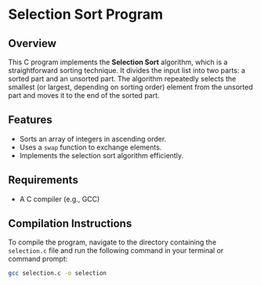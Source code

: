 # Selection Sort Program

## Overview
This C program implements the **Selection Sort** algorithm, which is a straightforward sorting technique. It divides the input list into two parts: a sorted part and an unsorted part. The algorithm repeatedly selects the smallest (or largest, depending on sorting order) element from the unsorted part and moves it to the end of the sorted part.

## Features
- Sorts an array of integers in ascending order.
- Uses a `swap` function to exchange elements.
- Implements the selection sort algorithm efficiently.

## Requirements
- A C compiler (e.g., GCC)

## Compilation Instructions
To compile the program, navigate to the directory containing the `selection.c` file and run the following command in your terminal or command prompt:

```bash
gcc selection.c -o selection
